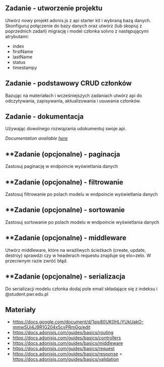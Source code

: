 ## Zadanie - utworzenie projektu
Utwórz nowy projekt adonis.js z api starter kit i wybraną bazą danych. Skonfiguruj połączenie do bazy danych  oraz utwórz (lub skopiuj z poprzednich zadań) migrację i model członka solvro z następującymi atrybutami:
- index
- firstName
- lastName
- status 
- timestampy

## Zadanie - podstawowy CRUD członków
Bazując na materiałach i wcześniejszych zadaniach utwórz api do odczytywania, zapisywania, aktualizowania i usuwania członków. 

## Zadanie - dokumentacja
Używając dowolnego rozwiązania udokumentuj swoje api.

*Documentation available [here](https://documenter.getpostman.com/view/21979836/2sAXqy4L3U)*

## **Zadanie (opcjonalne) - paginacja
Zastosuj paginację w endpoincie wyświetlania danych

## **Zadanie (opcjonalne) - filtrowanie
Zastosuj filtrowanie po polach modelu w endpoincie wyświetlania danych

## **Zadanie (opcjonalne) - sortowanie
Zastosuj sortowanie po polach modelu w endpoincie wyświetlania danych

## **Zadanie (opcjonalne) - middleware
Utwórz middleware, które na wrażliwych ścieżkach (create, update, destroy) sprawdzi czy w headerach requestu znajduje się elo=zelo. W przeciwnym razie zwróć błąd.

## **Zadanie (opcjonalne) - serializacja
Do serializacji modelu członka dodaj pole email składające się z indeksu i @student.pwr.edu.pl

## Materiały
- https://docs.google.com/document/d/1qix80UK0HLjYUkUakO-mmwSUj4J9R1G204x5cvPRmGg/edit
- https://docs.adonisjs.com/guides/basics/routing
- https://docs.adonisjs.com/guides/basics/controllers
- https://docs.adonisjs.com/guides/basics/middleware
- https://docs.adonisjs.com/guides/basics/request
- https://docs.adonisjs.com/guides/basics/response
= https://docs.adonisjs.com/guides/basics/validation